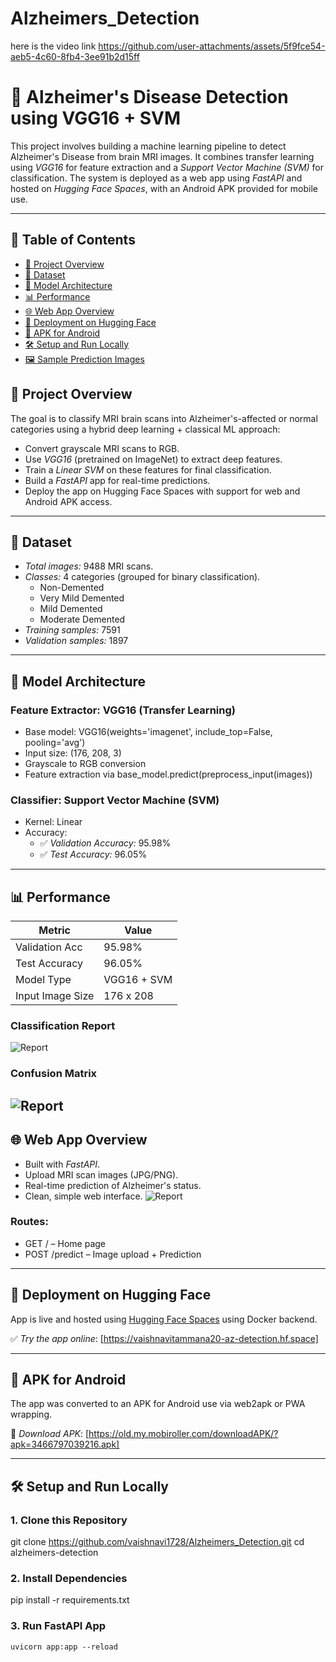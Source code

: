 # Alzheimers_Detection
here is the video link
https://github.com/user-attachments/assets/5f9fce54-aeb5-4c60-8fb4-3ee91b2d15ff
  
# 🧠 Alzheimer's Disease Detection using VGG16 + SVM

This project involves building a machine learning pipeline to detect Alzheimer's Disease from brain MRI images. It combines transfer learning using *VGG16* for feature extraction and a *Support Vector Machine (SVM)* for classification. The system is deployed as a web app using *FastAPI* and hosted on *Hugging Face Spaces*, with an Android APK provided for mobile use.

---

## 📑 Table of Contents

- [📌 Project Overview](#-project-overview)
- [🧠 Dataset](#-dataset)
- [🔧 Model Architecture](#-model-architecture)
- [📊 Performance](#-performance)
- [🌐 Web App Overview](#-web-app-overview)
- [🚀 Deployment on Hugging Face](#-deployment-on-hugging-face)
- [📱 APK for Android](#-apk-for-android)
- [🛠 Setup and Run Locally](#-setup-and-run-locally)
- [🖼 Sample Prediction Images](#-sample-prediction-images)

## 📌 Project Overview

The goal is to classify MRI brain scans into Alzheimer's-affected or normal categories using a hybrid deep learning + classical ML approach:
- Convert grayscale MRI scans to RGB.
- Use *VGG16* (pretrained on ImageNet) to extract deep features.
- Train a *Linear SVM* on these features for final classification.
- Build a *FastAPI* app for real-time predictions.
- Deploy the app on Hugging Face Spaces with support for web and Android APK access.

---

## 🧠 Dataset

- *Total images:* 9488 MRI scans.
- *Classes:* 4 categories (grouped for binary classification).
  - Non-Demented
  - Very Mild Demented
  - Mild Demented
  - Moderate Demented
- *Training samples:* 7591
- *Validation samples:* 1897

---

## 🔧 Model Architecture

### Feature Extractor: VGG16 (Transfer Learning)

- Base model: VGG16(weights='imagenet', include_top=False, pooling='avg')
- Input size: (176, 208, 3)
- Grayscale to RGB conversion
- Feature extraction via base_model.predict(preprocess_input(images))

### Classifier: Support Vector Machine (SVM)

- Kernel: Linear
- Accuracy:
  - ✅ *Validation Accuracy:* 95.98%
  - ✅ *Test Accuracy:* 96.05%

---

## 📊 Performance

| Metric          | Value     |
|-----------------|-----------|
| Validation Acc  | 95.98%    |
| Test Accuracy   | 96.05%    |
| Model Type      | VGG16 + SVM |
| Input Image Size| 176 x 208 |
### Classification Report
![Report](images/ClassificationReport.jpeg)
### Confusion Matrix
![Report](images/ConfusionMatrix.jpeg)
---

## 🌐 Web App Overview

- Built with *FastAPI*.
- Upload MRI scan images (JPG/PNG).
- Real-time prediction of Alzheimer's status.
- Clean, simple web interface.
![Report](images/AppInterface_prediction.jpeg)
### Routes:
- GET / – Home page
- POST /predict – Image upload + Prediction

---

## 🚀 Deployment on Hugging Face

App is live and hosted using [Hugging Face Spaces](https://huggingface.co/spaces) using Docker backend.

✅ *Try the app online*: [https://vaishnavitammana20-az-detection.hf.space]

---

## 📱 APK for Android

The app was converted to an APK for Android use via web2apk or PWA wrapping.

📲 *Download APK*: [https://old.my.mobiroller.com/downloadAPK/?apk=3466797039216.apk]

---

## 🛠 Setup and Run Locally

### 1. Clone this Repository

git clone https://github.com/vaishnavi1728/Alzheimers_Detection.git
cd alzheimers-detection

### 2. Install Dependencies
pip install -r requirements.txt

### 3. Run FastAPI App
```bash
uvicorn app:app --reload

